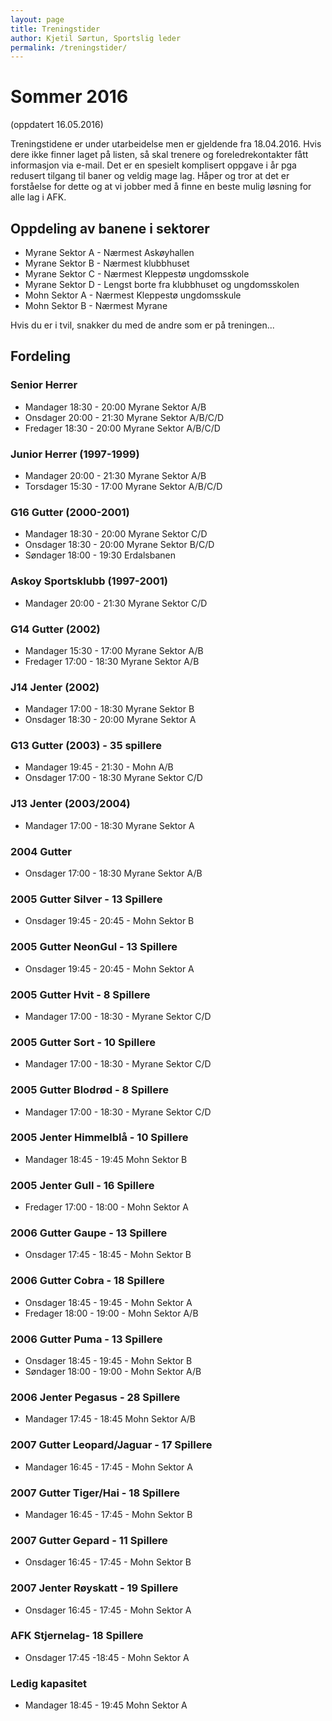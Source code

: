 ```yaml
---
layout: page
title: Treningstider
author: Kjetil Sørtun, Sportslig leder
permalink: /treningstider/
---
```


# Sommer 2016
(oppdatert 16.05.2016)

Treningstidene er under utarbeidelse men er gjeldende fra 18.04.2016. Hvis dere ikke finner laget på listen, så skal trenere og foreledrekontakter fått informasjon via e-mail. Det er en spesielt komplisert oppgave i år pga redusert tilgang til baner og veldig mage lag. Håper og tror at det er forståelse for dette og at vi jobber med å finne en beste mulig løsning for alle lag i AFK.

## Oppdeling av banene i sektorer 
* Myrane Sektor A - Nærmest Askøyhallen
* Myrane Sektor B - Nærmest klubbhuset
* Myrane Sektor C - Nærmest Kleppestø ungdomsskole
* Myrane Sektor D - Lengst borte fra klubbhuset og ungdomsskolen
* Mohn Sektor A - Nærmest Kleppestø ungdomsskule
* Mohn Sektor B - Nærmest Myrane

Hvis du er i tvil, snakker du med de andre som er på treningen...

## Fordeling

### Senior Herrer
* Mandager 18:30 - 20:00 Myrane Sektor A/B
* Onsdager 20:00 - 21:30 Myrane Sektor A/B/C/D
* Fredager 18:30 - 20:00 Myrane Sektor A/B/C/D

### Junior Herrer (1997-1999)
* Mandager 20:00 - 21:30 Myrane Sektor A/B
* Torsdager 15:30 - 17:00 Myrane Sektor A/B/C/D

### G16 Gutter (2000-2001)
* Mandager 18:30 - 20:00 Myrane Sektor C/D
* Onsdager 18:30 - 20:00 Myrane Sektor B/C/D
* Søndager 18:00 - 19:30 Erdalsbanen 

### Askoy Sportsklubb (1997-2001)
* Mandager 20:00 - 21:30 Myrane Sektor C/D

### G14 Gutter (2002)
* Mandager 15:30 - 17:00 Myrane Sektor A/B
* Fredager 17:00 - 18:30 Myrane Sektor A/B

### J14 Jenter (2002)
* Mandager 17:00 - 18:30 Myrane Sektor B
* Onsdager 18:30 - 20:00 Myrane Sektor A

### G13 Gutter (2003) - 35 spillere
* Mandager 19:45 - 21:30 - Mohn A/B
* Onsdager 17:00 - 18:30 Myrane Sektor C/D

### J13 Jenter (2003/2004)
* Mandager 17:00 - 18:30 Myrane Sektor A

### 2004 Gutter	
* Onsdager 17:00 - 18:30 Myrane Sektor A/B

### 2005 Gutter Silver - 13 Spillere
* Onsdager 19:45 - 20:45 - Mohn Sektor B

### 2005 Gutter NeonGul - 13 Spillere
* Onsdager 19:45 - 20:45 - Mohn Sektor A

### 2005 Gutter Hvit - 8 Spillere
*   Mandager 17:00 - 18:30 - Myrane Sektor C/D

### 2005 Gutter Sort - 10 Spillere
* Mandager 17:00 - 18:30 - Myrane Sektor C/D

### 2005 Gutter Blodrød - 8 Spillere
* Mandager 17:00 - 18:30 - Myrane Sektor C/D

### 2005 Jenter Himmelblå - 10 Spillere
* Mandager 18:45 - 19:45 Mohn Sektor B

### 2005 Jenter Gull - 16 Spillere
* Fredager 17:00 - 18:00 - Mohn Sektor A

### 2006 Gutter Gaupe - 13 Spillere
* Onsdager 17:45 - 18:45 - Mohn Sektor B

### 2006 Gutter Cobra - 18 Spillere
* Onsdager 18:45 - 19:45 - Mohn Sektor A
* Fredager 18:00 - 19:00 - Mohn Sektor A/B
 
### 2006 Gutter Puma - 13 Spillere
* Onsdager 18:45 - 19:45 - Mohn Sektor B
* Søndager 18:00 - 19:00 - Mohn Sektor A/B

### 2006 Jenter Pegasus  - 28 Spillere
* Mandager 17:45 - 18:45 Mohn Sektor A/B

### 2007 Gutter Leopard/Jaguar - 17 Spillere
* Mandager 16:45 - 17:45 - Mohn Sektor A

### 2007 Gutter Tiger/Hai - 18 Spillere
* Mandager 16:45 - 17:45 - Mohn Sektor B

### 2007 Gutter Gepard - 11 Spillere
* Onsdager 16:45 - 17:45 - Mohn Sektor B

### 2007 Jenter Røyskatt - 19 Spillere
* Onsdager 16:45 - 17:45 - Mohn Sektor A

### AFK Stjernelag- 18 Spillere
* Onsdager 17:45 -18:45 - Mohn Sektor A
 
### Ledig kapasitet
* Mandager 18:45 - 19:45 Mohn Sektor A

